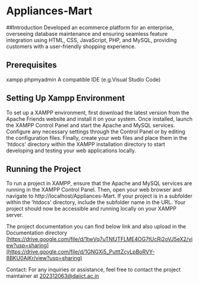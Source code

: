 # Appliances-Mart
##Introduction
Developed an ecommerce platform for an
enterprise, overseeing database maintenance
and ensuring seamless feature integration using HTML, CSS, JavaScript, PHP, and MySQL,
providing customers with a user-friendly
shopping experience.

## Prerequisites
xampp
phpmyadmin
A compatible IDE (e.g.Visual Studio Code)

## Setting Up Xampp Environment
To set up a XAMPP environment, first download the latest version from the Apache Friends website and install it on your system. Once installed, launch the XAMPP Control Panel and start the Apache and MySQL services. Configure any necessary settings through the Control Panel or by editing the configuration files. Finally, create your web files and place them in the 'htdocs' directory within the XAMPP installation directory to start developing and testing your web applications locally.

## Running the Project
To run a project in XAMPP, ensure that the Apache and MySQL services are running in the XAMPP Control Panel. Then, open your web browser and navigate to http://localhost/Appliances-Mart. If your project is in a subfolder within the 'htdocs' directory, include the subfolder name in the URL. Your project should now be accessible and running locally on your XAMPP server.

The project documentation you can find below link and also upload in the Documentation directory [https://drive.google.com/file/d/1twVq7uTNfJTFLME4OG7tUcRj2oVJ5eX2/view?usp=sharing](https://drive.google.com/file/d/1GNGXi5_PutttZcyLpBoRVY-8BKU0AjKr/view?usp=sharing)

Contact: For any inquiries or assistance, feel free to contact the project maintainer at 202312063@daiict.ac.in
